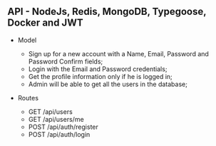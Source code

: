 ## API - NodeJs, Redis, MongoDB, Typegoose, Docker and JWT

* Model
  - Sign up for a new account with a Name, Email, Password and Password Confirm fields;
  - Login with the Email and Password credentials;
  - Get the profile information only if he is logged in;
  - Admin will be able to get all the users in the database;

* Routes
  - GET /api/users
  - GET /api/users/me
  - POST /api/auth/register
  - POST /api/auth/login
